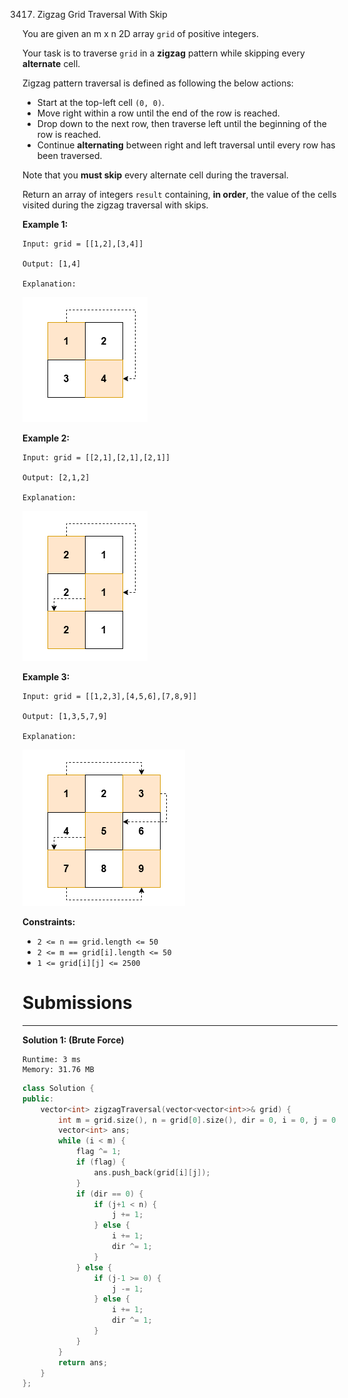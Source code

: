 3417. Zigzag Grid Traversal With Skip

You are given an m x n 2D array `grid` of positive integers.

Your task is to traverse `grid` in a **zigzag** pattern while skipping every **alternate** cell.

Zigzag pattern traversal is defined as following the below actions:

* Start at the top-left cell `(0, 0)`.
* Move right within a row until the end of the row is reached.
* Drop down to the next row, then traverse left until the beginning of the row is reached.
* Continue **alternating** between right and left traversal until every row has been traversed.

Note that you **must skip** every alternate cell during the traversal.

Return an array of integers `result` containing, **in order**, the value of the cells visited during the zigzag traversal with skips.

 

**Example 1:**
```
Input: grid = [[1,2],[3,4]]

Output: [1,4]

Explanation:
```
![3417_4012_example0.png](img/3417_4012_example0.png)

**Example 2:**
```
Input: grid = [[2,1],[2,1],[2,1]]

Output: [2,1,2]

Explanation:
```
![3417_4012_example1.png](img/3417_4012_example1.png)

**Example 3:**
```
Input: grid = [[1,2,3],[4,5,6],[7,8,9]]

Output: [1,3,5,7,9]

Explanation:
```
![3417_4012_example2.png](img/3417_4012_example2.png)

 

**Constraints:**

* `2 <= n == grid.length <= 50`
* `2 <= m == grid[i].length <= 50`
* `1 <= grid[i][j] <= 2500`

# Submissions
---
**Solution 1: (Brute Force)**
```
Runtime: 3 ms
Memory: 31.76 MB
```
```c++
class Solution {
public:
    vector<int> zigzagTraversal(vector<vector<int>>& grid) {
        int m = grid.size(), n = grid[0].size(), dir = 0, i = 0, j = 0, flag = 0;
        vector<int> ans;
        while (i < m) {
            flag ^= 1;
            if (flag) {
                ans.push_back(grid[i][j]);
            }
            if (dir == 0) {
                if (j+1 < n) {
                    j += 1;
                } else {
                    i += 1;
                    dir ^= 1;
                }
            } else {
                if (j-1 >= 0) {
                    j -= 1;
                } else {
                    i += 1;
                    dir ^= 1;
                }
            }
        }
        return ans;
    }
};
```
